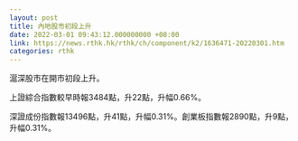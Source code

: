 ```yaml
---
layout: post
title: 內地股市初段上升
date: 2022-03-01 09:43:12.000000000 +08:00
link: https://news.rthk.hk/rthk/ch/component/k2/1636471-20220301.htm
categories: rthk
---
```


滬深股市在開市初段上升。

上證綜合指數較早時報3484點，升22點，升幅0.66%。

深證成份指數報13496點，升41點，升幅0.31%。創業板指數報2890點，升9點，升幅0.31%。
